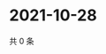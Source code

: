 # 2021-10-28

共 0 条

<!-- BEGIN WEIBO -->
<!-- 最后更新时间 Thu Oct 28 2021 09:44:41 GMT+0800 (China Standard Time) -->

<!-- END WEIBO -->
